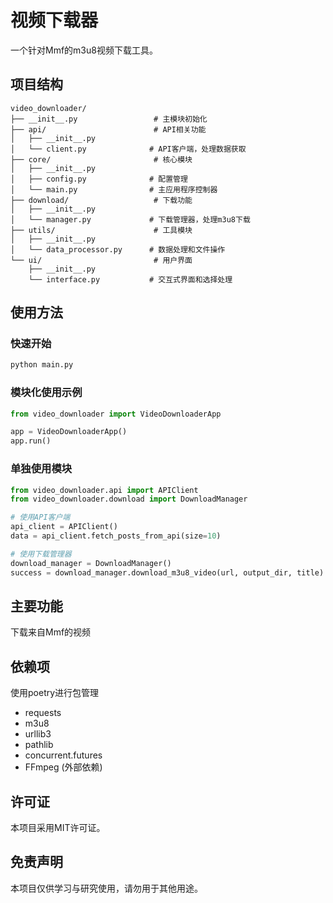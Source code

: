 # 视频下载器

一个针对Mmf的m3u8视频下载工具。

## 项目结构

```
video_downloader/
├── __init__.py                 # 主模块初始化
├── api/                        # API相关功能
│   ├── __init__.py
│   └── client.py              # API客户端，处理数据获取
├── core/                       # 核心模块
│   ├── __init__.py
│   ├── config.py              # 配置管理
│   └── main.py                # 主应用程序控制器
├── download/                   # 下载功能
│   ├── __init__.py
│   └── manager.py             # 下载管理器，处理m3u8下载
├── utils/                      # 工具模块
│   ├── __init__.py
│   └── data_processor.py      # 数据处理和文件操作
└── ui/                         # 用户界面
    ├── __init__.py
    └── interface.py           # 交互式界面和选择处理
```

## 使用方法

### 快速开始
```bash
python main.py
```

### 模块化使用示例
```python
from video_downloader import VideoDownloaderApp

app = VideoDownloaderApp()
app.run()
```

### 单独使用模块
```python
from video_downloader.api import APIClient
from video_downloader.download import DownloadManager

# 使用API客户端
api_client = APIClient()
data = api_client.fetch_posts_from_api(size=10)

# 使用下载管理器
download_manager = DownloadManager()
success = download_manager.download_m3u8_video(url, output_dir, title)
```

## 主要功能

下载来自Mmf的视频

## 依赖项
使用poetry进行包管理
- requests
- m3u8
- urllib3
- pathlib
- concurrent.futures
- FFmpeg (外部依赖)

## 许可证

本项目采用MIT许可证。

## 免责声明

本项目仅供学习与研究使用，请勿用于其他用途。
